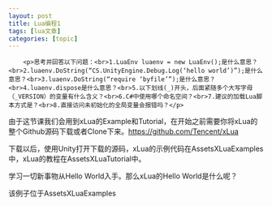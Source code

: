 ```yaml
---
layout: post
title: Lua编程1 
tags: [lua文章]
categories: [topic]
---
```



      
      

      
        <p>思考并回答以下问题：<br>1.LuaEnv luaenv = new LuaEnv();是什么意思？<br>2.luaenv.DoString(“CS.UnityEngine.Debug.Log(‘hello world’)”);是什么意思？<br>3.luaenv.DoString(“require ‘byfile’”);是什么意思？<br>4.luaenv.dispose是什么意思？<br>5.以下划线(_)开头，后面紧随多个大写字母（_VERSION）的变量有什么含义？<br>6.C#中使用哪个命名空间？<br>7.建议的加载Lua脚本方式是？<br>8.直接访问未初始化的全局变量会报错吗？</p>


<p>由于这节课我们会用到xLua的Example和Tutorial，在开始之前需要你将xLua的整个Github源码下载或者Clone下来。<a href="https://github.com/Tencent/xLua" target="_blank" rel="noopener noreferrer">https://github.com/Tencent/xLua</a></p>
<p>下载以后，使用Unity打开下载的源码，xLua的示例代码在AssetsXLuaExamples中，xLua的教程在AssetsXLuaTutorial中。</p>
<p>学习一切新事物从Hello World入手。那么xLua的Hello World是什么呢？</p>
<p>该例子位于AssetsXLuaExamples